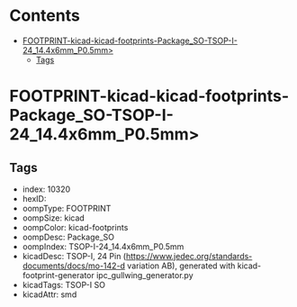 



Contents
========

* [FOOTPRINT-kicad-kicad-footprints-Package_SO-TSOP-I-24_14.4x6mm_P0.5mm>](#footprint-kicad-kicad-footprints-package_so-tsop-i-24_144x6mm_p05mm)
	* [Tags](#tags)

# FOOTPRINT-kicad-kicad-footprints-Package_SO-TSOP-I-24_14.4x6mm_P0.5mm>

## Tags

- index: 10320
- hexID: 
- oompType: FOOTPRINT
- oompSize: kicad
- oompColor: kicad-footprints
- oompDesc: Package_SO
- oompIndex: TSOP-I-24_14.4x6mm_P0.5mm
- kicadDesc: TSOP-I, 24 Pin (https://www.jedec.org/standards-documents/docs/mo-142-d variation AB), generated with kicad-footprint-generator ipc_gullwing_generator.py
- kicadTags: TSOP-I SO
- kicadAttr: smd
